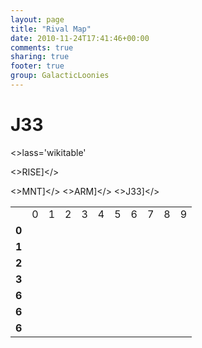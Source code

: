 ```yaml
---
layout: page
title: "Rival Map"
date: 2010-11-24T17:41:46+00:00
comments: true
sharing: true
footer: true
group: GalacticLoonies
---
```


J33
=====

<table class='table'><tr><>lass='wikitable'</></tr>
<tr>
<td>&nbsp;</td>
<td>0</td>
<td>1</td>
<td>2</td>
<td>3</td>
<td>4</td>
<td>5</td>
<td>6</td>
<td>7</td>
<td>8</td>
<td>9</td></tr>
<tr>
<td><strong>0</strong></td></tr>
<tr>
<td><strong>1</strong></td></tr>
<tr>
<td><strong>2</strong></td></tr>
<tr>
<td><strong>3</strong></td>





<>RISE]</>


<>MNT]</>
<>ARM]</>
<>J33]</></tr>
<tr>
<td><strong>6</strong></td></tr>
<tr>
<td><strong>6</strong></td></tr>
<tr>
<td><strong>6</strong></td></tr></table>
